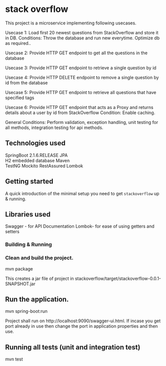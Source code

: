 
# stack overflow

This project is a microservice implementing following usecases.

Usecase 1: Load first 20 newest questions from StackOverflow and store it in DB.
Conditions: Throw the database and run new everytime. Optimize db as required..

Usecase 2: Provide  HTTP GET endpoint to get all the questions in the database

Usecase 3: Provide HTTP GET endpoint to retrieve a single question by id

Usecase 4: Provide HTTP DELETE endpoint to remove a single question by id from the database

Usecase 5: Provide HTTP GET endpoint to retrieve all questions that have specified tags

Usecase 6: Provide HTTP GET endpoint that acts as a Proxy and returns details about a user by id from StackOverflow
Condition: Enable caching.

General Conditions: Perform validation, exception handling, unit testing for all methods, integration testing for api methods.

## Technologies used

SpringBoot 2.1.6.RELEASE
JPA    
H2 embedded database 
Maven   
TestNG 
Mockito
RestAssured
Lombok



## Getting started

A quick introduction of the minimal setup you need to get `stackoverflow` up & running.

## Libraries used
Swagger - for API Documentation
Lombok- for ease of using getters and setters


### Building & Running
### Clean and build the project.
 mvn package
 
 This creates a jar file of project in stackoverflow/target/stackoverflow-0.0.1-SNAPSHOT.jar

## Run the application.
 mvn spring-boot:run
 
Project shall run on http://localhost:9090/swagger-ui.html. If incase you get port already in use then change the port in
application properties and then use.

## Running all tests (unit and integration test)
mvn test

